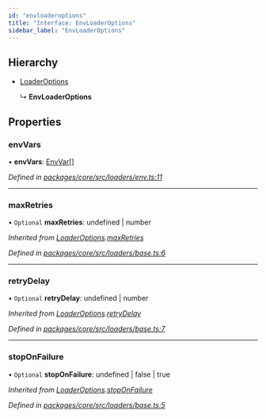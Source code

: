 ```yaml
---
id: "envloaderoptions"
title: "Interface: EnvLoaderOptions"
sidebar_label: "EnvLoaderOptions"
---
```


## Hierarchy

- [LoaderOptions](loaderoptions.md)

  ↳ **EnvLoaderOptions**

## Properties

### envVars

• **envVars**: [EnvVar](envvar.md)[]

_Defined in [packages/core/src/loaders/env.ts:11](https://github.com/willsoto/node-konfig/blob/60bd8de/packages/core/src/loaders/env.ts#L11)_

---

### maxRetries

• `Optional` **maxRetries**: undefined \| number

_Inherited from [LoaderOptions](loaderoptions.md).[maxRetries](loaderoptions.md#maxretries)_

_Defined in [packages/core/src/loaders/base.ts:6](https://github.com/willsoto/node-konfig/blob/60bd8de/packages/core/src/loaders/base.ts#L6)_

---

### retryDelay

• `Optional` **retryDelay**: undefined \| number

_Inherited from [LoaderOptions](loaderoptions.md).[retryDelay](loaderoptions.md#retrydelay)_

_Defined in [packages/core/src/loaders/base.ts:7](https://github.com/willsoto/node-konfig/blob/60bd8de/packages/core/src/loaders/base.ts#L7)_

---

### stopOnFailure

• `Optional` **stopOnFailure**: undefined \| false \| true

_Inherited from [LoaderOptions](loaderoptions.md).[stopOnFailure](loaderoptions.md#stoponfailure)_

_Defined in [packages/core/src/loaders/base.ts:5](https://github.com/willsoto/node-konfig/blob/60bd8de/packages/core/src/loaders/base.ts#L5)_
